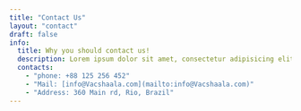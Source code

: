 ```yaml
---
title: "Contact Us"
layout: "contact"
draft: false
info: 
  title: Why you should contact us!
  description: Lorem ipsum dolor sit amet, consectetur adipisicing elit. Velit recusandae voluptates doloremque veniam temporibus porro culpa ipsa, nisi soluta minima saepe laboriosam debitis nesciunt.
  contacts: 
    - "phone: +88 125 256 452"
    - "Mail: [info@Vacshaala.com](mailto:info@Vacshaala.com)"
    - "Address: 360 Main rd, Rio, Brazil"
---
```

